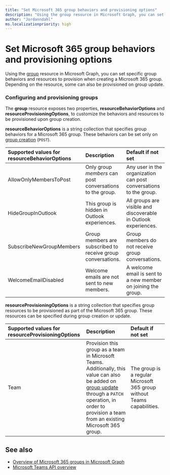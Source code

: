 ```yaml
---
title: "Set Microsoft 365 group behaviors and provisioning options"
description: "Using the group resource in Microsoft Graph, you can set specific group behaviors and resources to provision when creating a Microsoft 365 group."
author: "Jordanndahl"
ms.localizationpriority: high
---
```


# Set Microsoft 365 group behaviors and provisioning options

Using the [group](/graph/api/resources/group) resource in Microsoft Graph, you can set specific group behaviors and resources to provision when creating a Microsoft 365 group. Depending on the resource, some can also be provisioned on group update.

### Configuring and provisioning groups

The **group** resource exposes two properties, **resourceBehaviorOptions** and **resourceProvisioningOptions**, to customize the behaviors and resources to be provisioned upon group creation. 

**resourceBehaviorOptions** is a string collection that specifies group behaviors for a Microsoft 365 group. These behaviors can be set only on [group creation](/graph/api/group-post-groups) (`POST`).

| Supported values for resourceBehaviorOptions   |Description|Default if not set|
|:---------------|:--------|:-----------|
| AllowOnlyMembersToPost|Only group *members* can post conversations to the group.|Any user in the organization can post conversations to the group.|
| HideGroupInOutlook|This group is hidden in Outlook experiences.|All groups are visible and discoverable in Outlook experiences.|
| SubscribeNewGroupMembers|Group members are subscribed to receive group conversations. |Group members do not receive group conversations.|
| WelcomeEmailDisabled|Welcome emails are not sent to new members.|A welcome email is sent to a new member on joining the group.|

**resourceProvisioningOptions** is a string collection that specifies group resources to be provisioned as part of the Microsoft 365 group. These resources can be specified during group creation or update.

| Supported values for resourceProvisioningOptions   |Description| Default if not set |
|:---------------|:--------|:------------|
| Team|Provision this group as a team in Microsoft Teams. Additionally, this value can also be added on [group update](/graph/api/group-update) through a `PATCH` operation, in order to provision a team from an existing Microsoft 365 group.| The group is a regular Microsoft 365 group without Teams capabilities.|


## See also

- [Overview of Microsoft 365 groups in Microsoft Graph](office365-groups-concept-overview.md)
- [Microsoft Teams API overview](teams-concept-overview.md)
